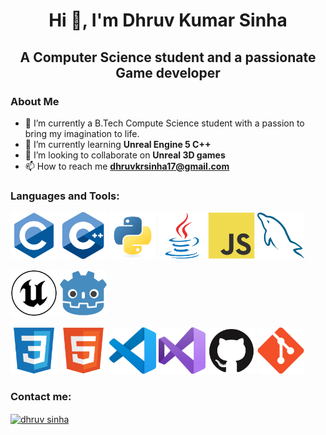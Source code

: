 <h1 align="center">Hi 👋, I'm Dhruv Kumar Sinha</h1>
<h2 align="center">A Computer Science student and a passionate Game developer</h2>
<h3 align="left">About Me</h3>

- 🔭 I’m currently a B.Tech Compute Science student with a passion to bring my imagination to life.
- 🌱 I’m currently learning **Unreal Engine 5 C++**
- 👯 I’m looking to collaborate on **Unreal 3D games**
- 📫 How to reach me **dhruvkrsinha17@gmail.com**

<h3 align="left">Languages and Tools:</h3>
<div display="flex" justify-content="space-evenly" > <img src="https://github.com/devicons/devicon/blob/master/icons/c/c-original.svg" alt="MongoDB" width="75" height="75"/> <img src="https://github.com/devicons/devicon/blob/master/icons/cplusplus/cplusplus-original.svg" alt="Express.js" width="75" height="75"/> <img src="https://github.com/devicons/devicon/blob/master/icons/python/python-original.svg" alt="React.js" width="75" height="75"/> <img src="https://github.com/devicons/devicon/blob/master/icons/java/java-original.svg" alt="Node.js" width="75" height="75"/> <img src="https://github.com/devicons/devicon/blob/master/icons/javascript/javascript-original.svg" alt="HTML5" width="75" height="75"/> <img src="https://github.com/devicons/devicon/blob/master/icons/mysql/mysql-original.svg" alt="CSS3" width="75" height="75"/> 

<img src="https://github.com/devicons/devicon/blob/master/icons/unrealengine/unrealengine-original.svg" alt="Java" width="75" height="75"/> <img src="https://github.com/devicons/devicon/blob/master/icons/godot/godot-original.svg" alt="Python" width="75" height="75"/>

<img src="https://github.com/devicons/devicon/blob/master/icons/css3/css3-original.svg" alt="Git" width="75" height="75"/> <img src="https://github.com/devicons/devicon/blob/master/icons/html5/html5-original.svg" alt="GitHub" width="75" height="75"/> <img src="https://github.com/devicons/devicon/blob/master/icons/vscode/vscode-original.svg" alt="VS Code" width="75" height="75"/> <img src="https://github.com/devicons/devicon/blob/master/icons/visualstudio/visualstudio-original.svg" alt="Canva" width="75" height="75"/> <img src="https://github.com/devicons/devicon/blob/master/icons/github/github-original.svg" alt="C" width="75" height="75"/> <img src="https://github.com/devicons/devicon/blob/master/icons/git/git-original.svg" alt="C++" width="75" height="75"/> </div>

<h3 align="left">Contact me:</h3>
<p align="left">
<a href="https://www.linkedin.com/in/dhruv-sinha-986251241/" target="blank"><img align="center" src="https://raw.githubusercontent.com/rahuldkjain/github-profile-readme-generator/master/src/images/icons/Social/linked-in-alt.svg" alt="dhruv sinha" height="30" width="40" /></a>
</p>
